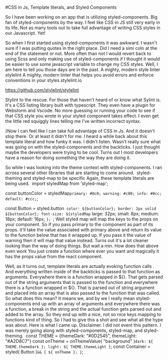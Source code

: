 #CSS in Js, Template literals, and Styled Components

So I have been working on an app that is utilizing styled-components. Big fan 
of styled-components by the way. I feel like CSS in JS still very early in its 
life. Not as many tools out to take full advantage of writing CSS styles in our 
Javascript. Yet! 

So when I first started using styled-components it was awkward. I wasn't sure
if I was putting quotes in the right place. Did I need a simi coln at the
end of the statement or not. More often than not I would revert back to
using Scss and only making use of styled-components if I thought it would be
easier to use some javascript variable to change my CSS styles. Well, I am
here to tell you those days are in the past. A mighty, modern style linter
stylelint A mighty, modern linter that helps  you avoid errors and enforce
conventions in your styles.stylelint.io


https://github.com/stylelint/stylelint 

Stylint to the rescue. For those that
 haven't heard of or know what Sylint is. It's a CSS listing library built with typescript. They even have a plugin for Webstorm and Vscode. No more guessing or running your code to see if that CSS style you wrote in your styled component takes effect. I even get the little red squiggly lines telling me I've written incorrect syntax. 


}Now I can feel like I can take full advantage of CSS in Js. And it doesn't stop there. Or at least it didn't for me. I heard a while back about this template literal and how funky it was. I didn't listen. Wasn't really sure what was going on with the styled-components and the backticks. I just thought maybe the developers were trying to be cool. Turns out I most developers have a reason for doing something the way they are doing it. 


So while I was looking into the theme context with styled-components. I ran across several other libraries that are starting to come around. 
styled-theming and styled-map to be specific
Again, these template literals are being used. 
import styledMap from 'styled-map';

const buttonColor = styledMap`
  primary: #0c0;
  warning: #c00;
  info: #0cc;
  default: #ccc;
`;

const Button = styled.button`
  color: ${buttonColor};
  border: 2px solid ${buttonColor};
  font-size: ${styledMap`
    large: 32px;
    small: 8px;
    medium: 18px;
    default: 16px;
  `};
`;
Well styled map will map the keys to the props on your component.  So if you
 pass primary to the component as part of its props. it'll take the  value
  associated with primary above and return its value to the function  below
that has it wrapped up. If you pass it the value of warning then it  will
 map that value instead. Turns out it's a lot cleaner looking than the
way of doing things. But wait a min. How does that above even work
You just create a function where ever you want and magically it has
the props value from the react component. 

Well, as it turns out, template literals are actually evoking function calls
.  And everything written inside of the backticks is passed to that function
  as arguments. Everywhere there is a function wrapped in ${}. That gets
parsed  out of the string arguments that is passed to the function and
everywhere there is a function wrapped in ${}. That is parsed out of
 string argument and placed into an array that is also passed to the
function that was called. So what does this mean? It means we, and
by we I really mean styled-components end up with an array of
arguments and everywhere there was a function, a break in the
string and the actual function gets parsed out and added to
the array. So they end up with a nice, not so nice keys
mapping to functions kind of thing. So I had to give  this
 a shot and see what all the hype was about. Here is  what
I came up. Disclaimer. I did not event this pattern. I was merely going along
  with styled-components, styled-map, and styled-theming. 
const THEME = {themeDark: "#0D2545", themeLight: "#A2D8C7"}
const onTheme = onThemeValue( "background" )`
dark: ${ THEME.themeDark };
light: ${ THEME.themeLight }
`;
const Container = styled( Button )`
&& {
${ onTheme };
}
`;